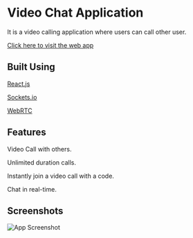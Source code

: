
# Video Chat Application

It is a video calling application where users can call other user.

[Click here to visit the web app](https://modest-easley-03b07f.netlify.app)


## Built Using
[React.js](https://reactjs.org/)

[Sockets.io](https://socket.io/)

[WebRTC](https://www.npmjs.com/package/simple-peer)
## Features
Video Call with others.

Unlimited duration calls.

Instantly join a video call with a code.

Chat in real-time.
## Screenshots

![App Screenshot](client/public/assets/VideoCallSS.png)


